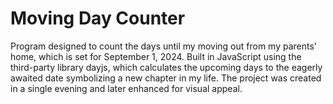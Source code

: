 # Moving Day Counter

Program designed to count the days until my moving out from my parents' home, which is set for September 1, 2024. Built in JavaScript using the third-party library dayjs, which calculates the upcoming days to the eagerly awaited date symbolizing a new chapter in my life. The project was created in a single evening and later enhanced for visual appeal.
